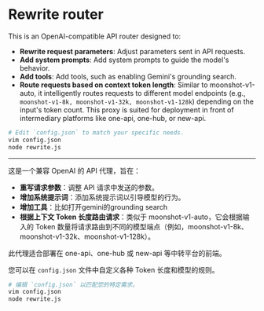 # Rewrite router

This is an OpenAI-compatible API router designed to:

- **Rewrite request parameters**: Adjust parameters sent in API requests.
- **Add system prompts**: Add system prompts to guide the model's behavior.
- **Add tools**: Add tools, such as enabling Gemini's grounding search.
- **Route requests based on context token length**: Similar to moonshot-v1-auto, it intelligently routes requests to different model endpoints (e.g., `moonshot-v1-8k, moonshot-v1-32k, moonshot-v1-128k`) depending on the input's token count.
This proxy is suited for deployment in front of intermediary platforms like one-api, one-hub, or new-api.

```bash
# Edit `config.json` to match your specific needs.
vim config.json
node rewrite.js
```


---

这是一个兼容 OpenAI 的 API 代理，旨在：

- **重写请求参数**：调整 API 请求中发送的参数。
- **增加系统提示词**：添加系统提示词以引导模型的行为。
- **增加工具**：比如打开gemini的grounding search
- **根据上下文 Token 长度路由请求**：类似于 moonshot-v1-auto，它会根据输入的 Token 数量将请求路由到不同的模型端点（例如，moonshot-v1-8k、moonshot-v1-32k、moonshot-v1-128k）。

此代理适合部署在 one-api、one-hub 或 new-api 等中转平台的前端。

您可以在 `config.json` 文件中自定义各种 Token 长度和模型的规则。

```bash
# 编辑 `config.json` 以匹配您的特定需求。
vim config.json
node rewrite.js
```
